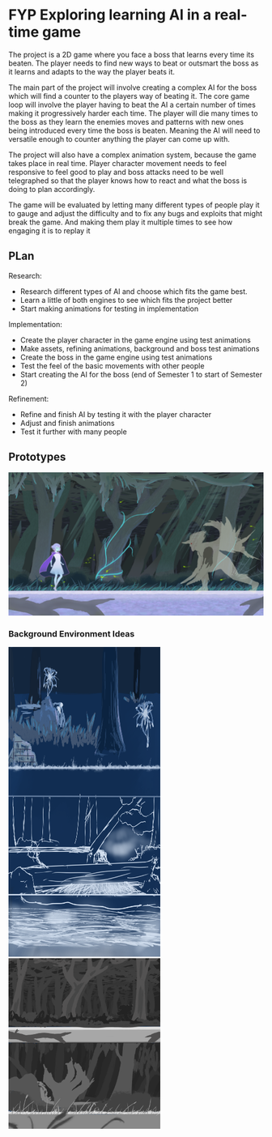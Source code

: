 # FYP Exploring learning AI in a real-time game
The project is a 2D game where you face a boss that learns every time its beaten. The player needs to find new ways to beat or outsmart the boss as it learns and adapts to the way the player beats it. 

The main part of the project will involve creating a complex AI for the boss which will find a counter to the players way of beating it. The core game loop will involve the player having to beat the AI a certain number of times making it progressively harder each time. The player will die many times to the boss as they learn the enemies moves and patterns with new ones being introduced every time the boss is beaten. Meaning the AI will need to versatile enough to counter anything the player can come up with.

The project will also have a complex animation system, because the game takes place in real time. Player character movement needs to feel responsive to feel good to play and boss attacks need to be well telegraphed so that the player knows how to react and what the boss is doing to plan accordingly.

The game will be evaluated by letting many different types of people play it to gauge and adjust the difficulty and to fix any bugs and exploits that might break the game. And making them play it multiple times to see how engaging it is to replay it


## PLan
Research:  
- Research different types of AI and choose which fits the game best.  
- Learn a little of both engines to see which fits the project better  
- Start making animations for testing in implementation  

Implementation:
- Create the player character in the game engine using test animations
- Make assets, refining animations, background and boss test animations
- Create the boss in the game engine using test animations
- Test the feel of the basic movements with other people
- Start creating the AI for the boss (end of Semester 1 to start of Semester 2)

Refinement:
- Refine and finish AI by testing it with the player character
- Adjust and finish animations
- Test it further with many people


## Prototypes    
![Prototype](https://github.com/Marcin7373/FYP-Game/blob/master/Kra/ProposalDoc.png?raw=true) 
### Background Environment Ideas
<img src="https://github.com/Marcin7373/FYP-Game/blob/master/Kra/ProposalDocPrep1.png" alt="Background1" width="300" height="612" />
<img src="https://github.com/Marcin7373/FYP-Game/blob/master/Kra/ProposalDocPrep2.png" alt="Background1" width="300" height="337" />

